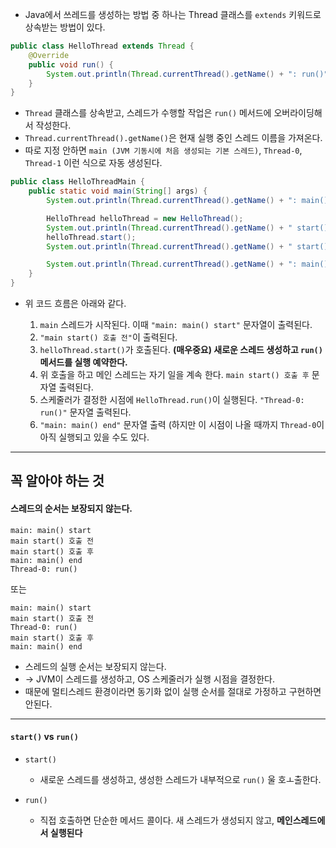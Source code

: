 - Java에서 쓰레드를 생성하는 방법 중 하나는 Thread 클래스를 `extends` 키워드로 상속받는 방법이 있다.

```java
public class HelloThread extends Thread {
    @Override
    public void run() {
        System.out.println(Thread.currentThread().getName() + ": run()");
    }
}
```

- `Thread` 클래스를 상속받고, 스레드가 수행할 작업은 `run()` 메서드에 오버라이딩해서 작성한다.
- `Thread.currentThread().getName()`은 현재 실행 중인 스레드 이름을 가져온다.
- 따로 지정 안하면 `main (JVM 기동시에 처음 생성되는 기본 스레드)`, `Thread-0`, `Thread-1` 이런 식으로 자동 생성된다.

```java
public class HelloThreadMain {
    public static void main(String[] args) {
        System.out.println(Thread.currentThread().getName() + ": main() start");

        HelloThread helloThread = new HelloThread();
        System.out.println(Thread.currentThread().getName() + " start() 호출 전");
        helloThread.start();
        System.out.println(Thread.currentThread().getName() + " start() 호출 후");

        System.out.println(Thread.currentThread().getName() + ": main() end");
    }
}
```

- 위 코드 흐름은 아래와 같다.

    1. `main` 스레드가 시작된다. 이때 `"main: main() start"` 문자열이 출력된다.
    2. `"main start() 호출 전"`이 출력된다.
    3. `helloThread.start()`가 호출된다. **(매우중요) 새로운 스레드 생성하고 `run()` 메서드를 실행 예약한다.**
    4. 위 호출을 하고 메인 스레드는 자기 일을 계속 한다. `main start() 호출 후` 문자열 출력된다.
    5. 스케줄러가 결정한 시점에 `HelloThread.run()`이 실행된다. `"Thread-0: run()"` 문자열 출력된다.
    6. `"main: main() end"` 문자열 출력 (하지만 이 시점이 나올 때까지 `Thread-0`이 아직 실행되고 있을 수도 있다.

---

## 꼭 알아야 하는 것

#### 스레드의 순서는 보장되지 않는다.

```text
main: main() start
main start() 호출 전
main start() 호출 후
main: main() end
Thread-0: run()
```

또는

```text
main: main() start
main start() 호출 전
Thread-0: run()
main start() 호출 후
main: main() end
```

- 스레드의 실행 순서는 보장되지 않는다.
- → JVM이 스레드를 생성하고, OS 스케줄러가 실행 시점을 결정한다.
- 때문에 멀티스레드 환경이라면 동기화 없이 실행 순서를 절대로 가정하고 구현하면 안된다.

---

#### `start()` vs `run()`

- `start()`
    - 새로운 스레드를 생성하고, 생성한 스레드가 내부적으로 `run()` 울 호ㅗ출한다.

- `run()`
    - 직접 호출하면 단순한 메서드 콜이다. 새 스레드가 생성되지 않고, **메인스레드에서 실행된다**


